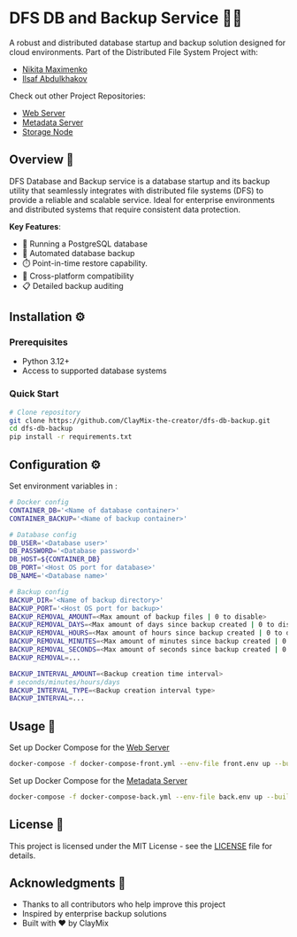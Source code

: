 # DFS DB and Backup Service 💾🔄

A robust and distributed database startup and backup solution designed for cloud environments. Part of the Distributed File System Project with:
- [Nikita Maximenko](https://github.com/Nexonm)
- [Ilsaf Abdulkhakov](https://github.com/harutoyume)

Check out other Project Repositories:
- [Web Server](https://github.com/harutoyume/dfs_web_server)
- [Metadata Server](https://github.com/Nexonm/dfs-metadata)
- [Storage Node](https://github.com/Nexonm/dfs-storage-node)

## Overview 📖

DFS Database and Backup service is a database startup and its backup utility that seamlessly integrates with distributed file systems (DFS) to provide a reliable and scalable service. Ideal for enterprise environments and distributed systems that require consistent data protection.

**Key Features**:
- 💾 Running a PostgreSQL database
- 🚀 Automated database backup
- ⏱️ Point-in-time restore capability.
- 🔄 Cross-platform compatibility
- 📋 Detailed backup auditing

## Installation ⚙️

### Prerequisites
- Python 3.12+
- Access to supported database systems

### Quick Start
```bash
# Сlone repository
git clone https://github.com/ClayMix-the-creator/dfs-db-backup.git
cd dfs-db-backup
pip install -r requirements.txt
```

## Configuration ⚙️

Set environment variables in :
```bash
# Docker config
CONTAINER_DB='<Name of database container>'
CONTAINER_BACKUP='<Name of backup container>'

# Database config
DB_USER='<Database user>'
DB_PASSWORD='<Database password>'
DB_HOST=${CONTAINER_DB}
DB_PORT='<Host OS port for database>'
DB_NAME='<Database name>'

# Backup config
BACKUP_DIR='<Name of backup directory>'
BACKUP_PORT='<Host OS port for backup>'
BACKUP_REMOVAL_AMOUNT=<Max amount of backup files | 0 to disable>
BACKUP_REMOVAL_DAYS=<Max amount of days since backup created | 0 to disable>
BACKUP_REMOVAL_HOURS=<Max amount of hours since backup created | 0 to disable>
BACKUP_REMOVAL_MINUTES=<Max amount of minutes since backup created | 0 to disable>
BACKUP_REMOVAL_SECONDS=<Max amount of seconds since backup created | 0 to disable>
BACKUP_REMOVAL=...

BACKUP_INTERVAL_AMOUNT=<Backup creation time interval>
# seconds/minutes/hours/days
BACKUP_INTERVAL_TYPE=<Backup creation interval type>
BACKUP_INTERVAL=...
```

## Usage 🚀

Set up Docker Compose for the [Web Server](https://github.com/harutoyume/dfs_web_server)
```bash
docker-compose -f docker-compose-front.yml --env-file front.env up --build --force-recreate
```

Set up Docker Compose for the [Metadata Server](https://github.com/Nexonm/dfs-metadata)
```bash
docker-compose -f docker-compose-back.yml --env-file back.env up --build --force-recreate
```

## License 📄

This project is licensed under the MIT License - see the [LICENSE](LICENSE) file for details.

## Acknowledgments 🙏

- Thanks to all contributors who help improve this project
- Inspired by enterprise backup solutions
- Built with ❤️ by ClayMix
